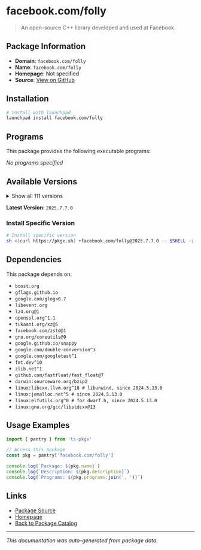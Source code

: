 # facebook.com/folly

> An open-source C++ library developed and used at Facebook.

## Package Information

- **Domain**: `facebook.com/folly`
- **Name**: `facebook.com/folly`
- **Homepage**: Not specified
- **Source**: [View on GitHub](https://github.com/pkgxdev/pantry/tree/main/projects/facebook.com/folly/package.yml)

## Installation

```bash
# Install with launchpad
launchpad install facebook.com/folly
```

## Programs

This package provides the following executable programs:

*No programs specified*

## Available Versions

<details>
<summary>Show all 111 versions</summary>

- `2025.7.7.0`, `2025.6.9.0`, `2025.6.30.0`, `2025.6.23.0`, `2025.6.2.0`
- `2025.6.16.0`, `2025.5.5.0`, `2025.5.26.0`, `2025.5.19.0`, `2025.5.12.0`
- `2025.4.7.0`, `2025.4.28.0`, `2025.4.21.0`, `2025.4.14.0`, `2025.3.31.0`
- `2025.3.3.0`, `2025.3.24.0`, `2025.3.17.0`, `2025.3.10.0`, `2025.2.3.0`
- `2025.2.24.0`, `2025.2.17.0`, `2025.2.10.0`, `2025.1.6.0`, `2025.1.27.0`
- `2025.1.20.0`, `2025.1.13.0`, `2024.9.30.0`, `2024.9.23.0`, `2024.9.2.0`
- `2024.9.16.0`, `2024.8.5.0`, `2024.8.26.0`, `2024.8.19.0`, `2024.8.12.0`
- `2024.7.8.0`, `2024.7.29.0`, `2024.7.22.0`, `2024.7.15.0`, `2024.7.1.0`
- `2024.6.3.0`, `2024.6.24.0`, `2024.6.17.0`, `2024.6.10.0`, `2024.5.6.0`
- `2024.5.27.0`, `2024.5.20.0`, `2024.5.2.0`, `2024.5.13.0`, `2024.4.8.0`
- `2024.4.29.0`, `2024.4.22.0`, `2024.4.15.0`, `2024.4.1.0`, `2024.3.4.0`
- `2024.3.25.0`, `2024.3.18.0`, `2024.3.11.0`, `2024.2.5.0`, `2024.2.26.0`
- `2024.2.19.0`, `2024.2.12.0`, `2024.12.9.0`, `2024.12.30.0`, `2024.12.23.0`
- `2024.12.2.0`, `2024.12.16.0`, `2024.11.4.0`, `2024.11.25.0`, `2024.11.18.0`
- `2024.11.11.0`, `2024.10.7.0`, `2024.10.28.0`, `2024.10.21.0`, `2024.10.14.0`
- `2024.1.8.0`, `2024.1.29.0`, `2024.1.22.0`, `2024.1.15.0`, `2024.1.1.0`
- `2023.9.4.0`, `2023.9.25.0`, `2023.9.18.0`, `2023.9.11.0`, `2023.8.28.0`
- `2023.8.14.0`, `2023.7.3.0`, `2023.7.24.0`, `2023.7.17.0`, `2023.7.10.0`
- `2023.6.8.0`, `2023.6.12.0`, `2023.5.8.0`, `2023.5.22.0`, `2023.5.15.0`
- `2023.5.1.0`, `2023.4.24.0`, `2023.4.10.0`, `2023.12.4.0`, `2023.12.25.0`
- `2023.12.18.0`, `2023.12.11.0`, `2023.11.6.0`, `2023.11.27.0`, `2023.11.20.0`
- `2023.11.13.0`, `2023.10.9.0`, `2023.10.30.0`, `2023.10.23.0`, `2023.10.2.0`
- `2023.10.16.0`

</details>

**Latest Version**: `2025.7.7.0`

### Install Specific Version

```bash
# Install specific version
sh <(curl https://pkgx.sh) +facebook.com/folly@2025.7.7.0 -- $SHELL -i
```

## Dependencies

This package depends on:

- `boost.org`
- `gflags.github.io`
- `google.com/glog<0.7`
- `libevent.org`
- `lz4.org@1`
- `openssl.org^1.1`
- `tukaani.org/xz@5`
- `facebook.com/zstd@1`
- `gnu.org/coreutils@9`
- `google.github.io/snappy`
- `google.com/double-conversion^3`
- `google.com/googletest^1`
- `fmt.dev^10`
- `zlib.net^1`
- `github.com/fastfloat/fast_float@7`
- `darwin:sourceware.org/bzip2`
- `linux:libcxx.llvm.org^18 # libunwind, since 2024.5.13.0`
- `linux:jemalloc.net^5 # since 2024.5.13.0`
- `linux:elfutils.org^0 # for dwarf.h, since 2024.5.13.0`
- `linux:gnu.org/gcc/libstdcxx@13`

## Usage Examples

```typescript
import { pantry } from 'ts-pkgx'

// Access this package
const pkg = pantry['facebook.com/folly']

console.log(`Package: ${pkg.name}`)
console.log(`Description: ${pkg.description}`)
console.log(`Programs: ${pkg.programs.join(', ')}`)
```

## Links

- [Package Source](https://github.com/pkgxdev/pantry/tree/main/projects/facebook.com/folly/package.yml)
- [Homepage](#)
- [Back to Package Catalog](../../../package-catalog.md)

---

*This documentation was auto-generated from package data.*
